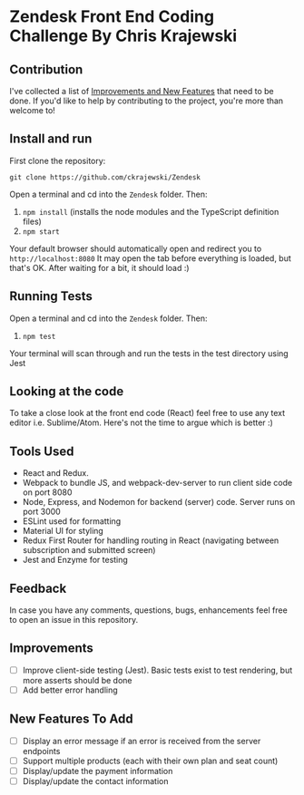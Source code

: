 # Zendesk Front End Coding Challenge By Chris Krajewski

## Contribution

I've collected a list of [Improvements and New Features](#improvements) that need to be done.
If you'd like to help by contributing to the project, you're more than welcome to! 

## Install and run

First clone the repository:

```
git clone https://github.com/ckrajewski/Zendesk
```

Open a terminal and cd into the `Zendesk` folder. Then:

1. `npm install` (installs the node modules and the TypeScript definition files)
2. `npm start` 

Your default browser should automatically open and redirect you to `http://localhost:8080`
It may open the tab before everything is loaded, but that's OK. After waiting for a bit, it should load :)

## Running Tests

Open a terminal and cd into the `Zendesk` folder. Then:

1. `npm test` 

Your terminal will scan through and run the tests in the test directory using Jest

## Looking at the code

To take a close look at the front end code (React) feel free to use any text editor i.e. Sublime/Atom. Here's not the time to argue which is better :) 


## Tools Used

- React and Redux.
- Webpack to bundle JS, and webpack-dev-server to run client side code on port 8080
- Node, Express, and Nodemon for backend (server) code. Server runs on port 3000
- ESLint used for formatting
- Material UI for styling
- Redux First Router for handling routing in React (navigating between subscription and submitted screen)
- Jest and Enzyme for testing

## Feedback
In case you have any comments, questions, bugs, enhancements feel free to open an issue in this repository.

## Improvements
- [ ] Improve client-side testing (Jest). Basic tests exist to test rendering, but more asserts should be done
- [ ] Add better error handling

## New Features To Add
- [ ] Display an error message if an error is received from the server endpoints
- [ ] Support multiple products (each with their own plan and seat count)
- [ ] Display/update the payment information
- [ ] Display/update the contact information